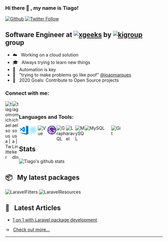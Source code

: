 ### Hi there 👋 , my name is Tiago!

[![Github](https://img.shields.io/static/v1?label=Github&message=%E2%9D%A4&logo=GitHub&style=for-the-badge)](https://github.com/tiagomichaelsousa)
[![Twitter Follow](https://img.shields.io/twitter/follow/tmichaelsousa?color=1DA1F2&logo=twitter&style=for-the-badge)](https://twitter.com/intent/follow?original_referer=https%3A%2F%2Fgithub.com%2Ftiagomichaelsousa&screen_name=tmichaelsousa)

## Software Engineer at [<img src="https://xgeeks.io/assets/favicon/favicon-32.png" alt="xgeeks" width="18" />][xgeeks] by [<img src="https://www.kigroup.de/favicon-32x32.png" alt="kigroup" width="20" />][kigroup] group

- ☁️ &nbsp; Working on a cloud solution
- 🎓 &nbsp; Always trying to learn new things
- 🤖 &nbsp; Automation is key
- 💨 &nbsp; "trying to make problems go like poof" [@joaomarques][ruau]
- 🥅 &nbsp; 2020 Goals: Contribute to Open Source projects

### Connect with me:

[<img align="left" alt="tiagomichaelsousa | Twitter" width="22px" src="https://cdn.jsdelivr.net/npm/simple-icons@v3/icons/twitter.svg" />][twitter]
[<img align="left" alt="tiagomichaelsousa | LinkedIn" width="22px" src="https://cdn.jsdelivr.net/npm/simple-icons@v3/icons/linkedin.svg" />][linkedin]

<br />

### Languages and Tools:

[<img align="left" alt="Vscode" width="30px" src="https://raw.githubusercontent.com/github/explore/80688e429a7d4ef2fca1e82350fe8e3517d3494d/topics/visual-studio-code/visual-studio-code.png" />][vscode]
[<img align="left" alt="React" width="30px" src="https://raw.githubusercontent.com/github/explore/80688e429a7d4ef2fca1e82350fe8e3517d3494d/topics/react/react.png" />][react]
[<img align="left" alt="Vue" width="30px" src="https://vuejs.org/images/icons/favicon-32x32.png" />][vue]
[<img align="left" alt="Gatsby" width="30px" src="https://raw.githubusercontent.com/github/explore/e94815998e4e0713912fed477a1f346ec04c3da2/topics/gatsby/gatsby.png" />][gatsby]
[<img align="left" alt="GraphQL" width="30px" src="https://graphql.org/img/logo.svg" />][graphql]
[<img align="left" alt="Laravel" width="30px" src="https://raw.githubusercontent.com/laravel/art/master/logo-mark/4%20PNG/1%20PMS/laravel-mark-PMS-red-1788C.png" />][laravel]
[<img align="left" alt="MySQL" width="30px" src="https://cdn.iconscout.com/icon/free/png-512/mysql-19-1174939.png" />][mysql]
[<img align="left" alt="MySQL" width="85px" src="https://redis.io/images/redis.png" />][redis]
[<img align="left" alt="Git" width="30px" src="https://docs.github.com/assets/images/site/favicon.png" />][github]

<br />
<br />

## Stats

![Tiago's github stats](https://github-readme-stats.vercel.app/api?username=tiagomichaelsousa&count_private=true&show_icons=true&theme=nord&hide=contribs)

## 📦 &nbsp; My latest packages

![LaravelFilters](https://github-readme-stats.vercel.app/api/pin?username=tiagomichaelsousa&repo=LaravelFilters&theme=nord)
![LaravelResources](https://github-readme-stats.vercel.app/api/pin?username=tiagomichaelsousa&repo=LaravelResources&theme=nord)

## 📖 &nbsp; Latest Articles

<!-- BLOG-POST-LIST:START -->
- [1 on 1  with Laravel package development](https://medium.com/xgeeks/1-on-1-with-laravel-package-development-12de93953e?source=rss-b0d3f045696e------2)
<!-- BLOG-POST-LIST:END -->

→ &nbsp; [Check out more...](https://medium.com/@tiagomichaelsousa)

---

[twitter]: https://twitter.com/tmichaelsousa
[linkedin]: https://www.linkedin.com/in/tiagomichaelsousa
[xgeeks]: https://xgeeks.io
[kigroup]: https://www.kigroup.de
[ruau]: https://github.com/jpmarques66
[vscode]: https://code.visualstudio.com
[react]: https://reactjs.org
[vue]: https://vuejs.org
[gatsby]: https://www.gatsbyjs.com
[graphql]: https://graphql.org
[laravel]: https://laravel.com
[mysql]: https://www.mysql.com
[redis]: https://redis.io
[github]: https://code.visualstudio.com
